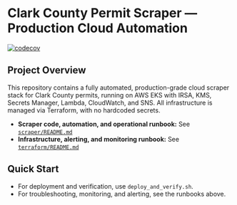 # Clark County Permit Scraper — Production Cloud Automation

[![codecov](https://codecov.io/gh/aspenas/cc-nevada-permit-scraper/branch/main/graph/badge.svg)](https://codecov.io/gh/aspenas/cc-nevada-permit-scraper)

## Project Overview

This repository contains a fully automated, production-grade cloud scraper stack for Clark County permits, running on AWS EKS with IRSA, KMS, Secrets Manager, Lambda, CloudWatch, and SNS. All infrastructure is managed via Terraform, with no hardcoded secrets.

- **Scraper code, automation, and operational runbook:** See [`scraper/README.md`](scraper/README.md)
- **Infrastructure, alerting, and monitoring runbook:** See [`terraform/README.md`](terraform/README.md)

## Quick Start
- For deployment and verification, use `deploy_and_verify.sh`.
- For troubleshooting, monitoring, and alerting, see the runbooks above. 